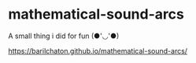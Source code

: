 # mathematical-sound-arcs

A small thing i did for fun (●'◡'●)

https://barilchaton.github.io/mathematical-sound-arcs/
